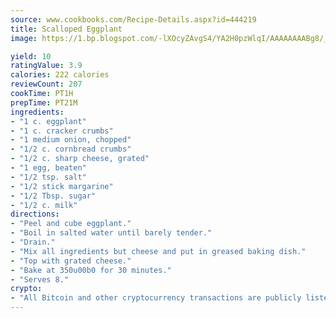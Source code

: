 ```yaml
---
source: www.cookbooks.com/Recipe-Details.aspx?id=444219
title: Scalloped Eggplant
image: https://1.bp.blogspot.com/-lXOcyZAvgS4/YA2H0pzWlqI/AAAAAAAABg8/_HX4JI-WmFM0Tz684w_qYjP9vBzksmFNgCLcBGAsYHQ/s219/20.png

yield: 10
ratingValue: 3.9
calories: 222 calories
reviewCount: 207
cookTime: PT1H
prepTime: PT21M
ingredients:
- "1 c. eggplant"
- "1 c. cracker crumbs"
- "1 medium onion, chopped"
- "1/2 c. cornbread crumbs"
- "1/2 c. sharp cheese, grated"
- "1 egg, beaten"
- "1/2 tsp. salt"
- "1/2 stick margarine"
- "1/2 Tbsp. sugar"
- "1/2 c. milk"
directions:
- "Peel and cube eggplant."
- "Boil in salted water until barely tender."
- "Drain."
- "Mix all ingredients but cheese and put in greased baking dish."
- "Top with grated cheese."
- "Bake at 350u00b0 for 30 minutes."
- "Serves 8."
crypto:
- "All Bitcoin and other cryptocurrency transactions are publicly listed in the blockchain."
---
```


